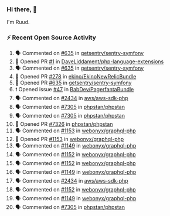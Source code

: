 ### Hi there, 👋

I'm Ruud.
 
### :zap: Recent Open Source Activity

<!--START_SECTION:activity-->
1. 🗣 Commented on [#635](https://github.com/getsentry/sentry-symfony/issues/635) in [getsentry/sentry-symfony](https://github.com/getsentry/sentry-symfony)
2. 💪 Opened PR [#1](https://github.com/DaveLiddament/php-language-extensions/pull/1) in [DaveLiddament/php-language-extensions](https://github.com/DaveLiddament/php-language-extensions)
3. 🗣 Commented on [#635](https://github.com/getsentry/sentry-symfony/issues/635) in [getsentry/sentry-symfony](https://github.com/getsentry/sentry-symfony)
4. 💪 Opened PR [#278](https://github.com/ekino/EkinoNewRelicBundle/pull/278) in [ekino/EkinoNewRelicBundle](https://github.com/ekino/EkinoNewRelicBundle)
5. 💪 Opened PR [#635](https://github.com/getsentry/sentry-symfony/pull/635) in [getsentry/sentry-symfony](https://github.com/getsentry/sentry-symfony)
6. ❗️ Opened issue [#47](https://github.com/BabDev/PagerfantaBundle/issues/47) in [BabDev/PagerfantaBundle](https://github.com/BabDev/PagerfantaBundle)
7. 🗣 Commented on [#2434](https://github.com/aws/aws-sdk-php/issues/2434) in [aws/aws-sdk-php](https://github.com/aws/aws-sdk-php)
8. 🗣 Commented on [#7305](https://github.com/phpstan/phpstan/issues/7305) in [phpstan/phpstan](https://github.com/phpstan/phpstan)
9. 🗣 Commented on [#7305](https://github.com/phpstan/phpstan/issues/7305) in [phpstan/phpstan](https://github.com/phpstan/phpstan)
10. 💪 Opened PR [#7326](https://github.com/phpstan/phpstan/pull/7326) in [phpstan/phpstan](https://github.com/phpstan/phpstan)
11. 🗣 Commented on [#1153](https://github.com/webonyx/graphql-php/issues/1153) in [webonyx/graphql-php](https://github.com/webonyx/graphql-php)
12. 💪 Opened PR [#1153](https://github.com/webonyx/graphql-php/pull/1153) in [webonyx/graphql-php](https://github.com/webonyx/graphql-php)
13. 🗣 Commented on [#1149](https://github.com/webonyx/graphql-php/issues/1149) in [webonyx/graphql-php](https://github.com/webonyx/graphql-php)
14. 🗣 Commented on [#1152](https://github.com/webonyx/graphql-php/issues/1152) in [webonyx/graphql-php](https://github.com/webonyx/graphql-php)
15. 🗣 Commented on [#1152](https://github.com/webonyx/graphql-php/issues/1152) in [webonyx/graphql-php](https://github.com/webonyx/graphql-php)
16. 🗣 Commented on [#1149](https://github.com/webonyx/graphql-php/issues/1149) in [webonyx/graphql-php](https://github.com/webonyx/graphql-php)
17. 🗣 Commented on [#2434](https://github.com/aws/aws-sdk-php/issues/2434) in [aws/aws-sdk-php](https://github.com/aws/aws-sdk-php)
18. 🗣 Commented on [#1152](https://github.com/webonyx/graphql-php/issues/1152) in [webonyx/graphql-php](https://github.com/webonyx/graphql-php)
19. 🗣 Commented on [#1149](https://github.com/webonyx/graphql-php/issues/1149) in [webonyx/graphql-php](https://github.com/webonyx/graphql-php)
20. 🗣 Commented on [#7305](https://github.com/phpstan/phpstan/issues/7305) in [phpstan/phpstan](https://github.com/phpstan/phpstan)
<!--END_SECTION:activity-->
